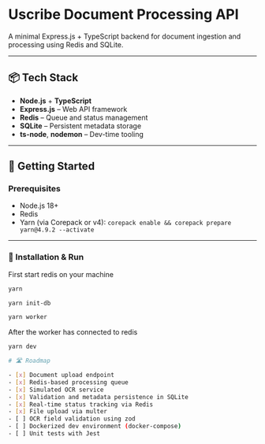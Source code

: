 # Uscribe Document Processing API

A minimal Express.js + TypeScript backend for document ingestion and processing using Redis and SQLite.

---

## 📦 Tech Stack

- **Node.js** + **TypeScript**
- **Express.js** – Web API framework
- **Redis** – Queue and status management
- **SQLite** – Persistent metadata storage
- **ts-node**, **nodemon** – Dev-time tooling

---

## 🚀 Getting Started

### Prerequisites

- Node.js 18+
- Redis
- Yarn (via Corepack or v4): `corepack enable && corepack prepare yarn@4.9.2 --activate`

---

### 🔨 Installation & Run

First start redis on your machine

```bash
yarn

yarn init-db

yarn worker
```
After the worker has connected to redis

```bash
yarn dev

# 🛣️ Roadmap

- [x] Document upload endpoint  
- [x] Redis-based processing queue  
- [x] Simulated OCR service  
- [x] Validation and metadata persistence in SQLite  
- [x] Real-time status tracking via Redis  
- [x] File upload via multer  
- [ ] OCR field validation using zod  
- [ ] Dockerized dev environment (docker-compose)  
- [ ] Unit tests with Jest
